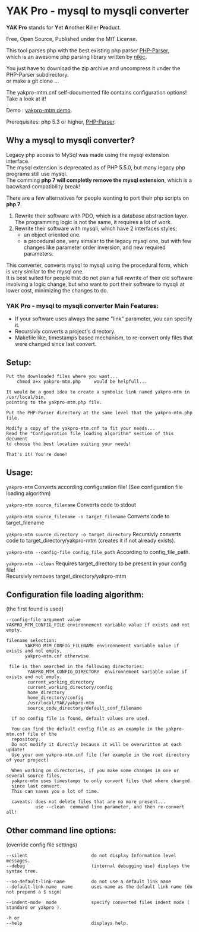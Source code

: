 # YAK Pro - mysql to mysqli converter

**YAK Pro** stands for **Y**et **A**nother **K**iller **Pro**duct.

Free, Open Source, Published under the MIT License.  

This tool parses php with the best existing php parser [PHP-Parser](https://github.com/nikic/PHP-Parser),  
which is an awesome php parsing library written by [nikic](https://github.com/nikic).

You just have to download the zip archive and uncompress it under the PHP-Parser subdirectory.  
or make a git clone ...

The yakpro-mtm.cnf self-documented file contains configuration options!
Take a look at it!  

Demo : [yakpro-mtm demo](http://mysql-to-mysqli.yakpro.com/?demo).

Prerequisites:  php 5.3 or higher, [PHP-Parser](https://github.com/nikic/PHP-Parser).


## Why a mysql to mysqli converter?

Legacy php access to MySql was made using the mysql extension interface.  
The mysql extension is deprecated as of PHP 5.5.0, but many legacy php programs still use mysql.  
The comming **php 7 will completly remove the mysql extension**, which is a bacwkard compatibility break!

There are a few alternatives for people wanting to port their php scripts on **php 7**.  
1) Rewrite their software with PDO, which is a database abstraction layer.  
   The programming logic is not the same, it requires a lot of work.  
2) Rewrite their software with mysqli, which have 2 interfaces styles;  
   - an object oriented one.  
   - a procedural one, very simalar to the legacy mysql one, but with few changes like parameter order inversion, and new required parameters.
   
This converter, converts mysql to mysqli using the procedural form, which is very similar to the mysql one.  
It is best suited for people that do not plan a full rewrite of their old software involving a logic change, but who want to port their software to mysqli at lower cost, minimizing the changes to do.  
 

### YAK Pro - mysql to mysqli converter Main Features:  

- If your software uses always the same "link" parameter, you can specify it.
- Recursivly converts a project's directory.
- Makefile like, timestamps based mechanism, to re-convert only files that were changed since last convert.



## Setup:
    Put the downloaded files where you want...
        chmod a+x yakpro-mtm.php     would be helpfull...

    It would be a good idea to create a symbolic link named yakpro-mtm in /usr/local/bin,
    pointing to the yakpro-mtm.php file.

    Put the PHP-Parser directory at the same level that the yakpro-mtm.php file.

    Modify a copy of the yakpro-mtm.cnf to fit your needs...
    Read the "Configuration file loading algorithm" section of this document
    to choose the best location suiting your needs!

    That's it! You're done!

####

## Usage:

`yakpro-mtm`
Converts according configuration file!
(See configuration file loading algorithm)

`yakpro-mtm source_filename`
Converts code to stdout

`yakpro-mtm source_filename -o target_filename`
Converts code to target_filename

`yakpro-mtm source_directory -o target_directory`
Recursivly converts code to target_directory/yakpro-mtm (creates it if not already exists).

`yakpro-mtm --config-file config_file_path`
According to config_file_path.

`yakpro-mtm --clean`
Requires target_directory to be present in your config file!  
Recursivly removes target_directory/yakpro-mtm


## Configuration file loading algorithm:
(the first found is used)

    --config-file argument value
    YAKPRO_MTM_CONFIG_FILE environnement variable value if exists and not empty.

    filename selection:
           YAKPRO_MTM_CONFIG_FILENAME environnement variable value if exists and not empty,
           yakpro-mtm.cnf otherwise.

     file is then searched in the following directories:
            YAKPRO_MTM_CONFIG_DIRECTORY  environnement variable value if exists and not empty.
            current_working_directory
            current_working_directory/config
            home_directory
            home_directory/config
            /usr/local/YAK/yakpro-mtm
            source_code_directory/default_conf_filename

      if no config file is found, default values are used.

      You can find the default config file as an example in the yakpro-mtm.cnf file of the
      repository.
      Do not modify it directly because it will be overwritten at each update!
      Use your own yakpro-mtm.cnf file (for example in the root directory of your project)

      When working on directories, if you make some changes in one or several source files,
      yakpro-mtm uses timestamps to only convert files that where changed.
      since last convert.
      This can saves you a lot of time.

      caveats: does not delete files that are no more present...
               use --clean  command line parameter, and then re-convert all!

## Other command line options:
(override config file settings)

    --silent                        do not display Information level messages.
    --debug                         (internal debugging use) displays the syntax tree.
    
    --no-default-link-name          do not use a default link name
    --default-link-name  name       uses name as the default link name (do not prepend a $ sign)

    --indent-mode  mode             specify converted files indent mode ( standard or yakpro ).
    
    -h or
    --help                          displays help.

####

    
   
